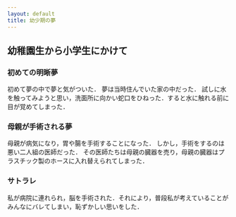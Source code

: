```yaml
---
layout: default
title: 幼少期の夢
---
```


## 幼稚園生から小学生にかけて

### 初めての明晰夢
初めて夢の中で夢と気がついた．
夢は当時住んでいた家の中だった．
試しに水を触ってみようと思い，洗面所に向かい蛇口をひねった．すると水に触れる前に目が覚めてしまった．

### 母親が手術される夢
母親が病気になり，胃や腸を手術することになった．
しかし，手術をするのは悪い二人組の医師だった．
その医師たちは母親の臓器を売り，母親の臓器はプラスチック製のホースに入れ替えられてしまった．

### サトラレ
私が病院に連れられ，脳を手術された．それにより，普段私が考えていることがみんなにバレてしまい，恥ずかしい思いをした．